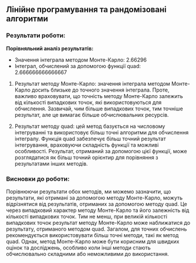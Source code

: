 ## Лінійне програмування та рандомізовані алгоритми 

### Результати роботи:

**Порівняльний аналіз результатів:**
- Значення інтеграла методом Монте-Карло: 2.66296
- Інтеграл, обчислений за допомогою функції quad: 2.666666666666667

1. Результат методу Монте-Карло: значення інтеграла методом Монте-Карло досить близьке до точного значення інтеграла. Проте, важливо враховувати, що точність методу Монте-Карло залежить від кількості випадкових точок, які використовуються для обчислення. Зазвичай, чим більше випадкових точок, тим точніше результат, але це вимагає більше обчислювальних ресурсів.

2. Результат методу quad: цей метод базується на числовому інтегруванні та використовує більш точні алгоритми для обчислення інтегралу. Функція quad забезпечує більш точний результат інтегрування, враховуючи складність функції та можливі особливості. Результат, отриманий за допомогою цієї функції, може розглядатися як більш точний орієнтир для порівняння з результатами інших методів.


### Висновки до роботи:

Порівнюючи результати обох методів, ми можемо зазначити, що результати, які отримані за допомогою методу Монте-Карло, можуть відрізнятися від результатів, отриманих за допомогою методу quad. Це через випадковий характер методу Монте-Карло та його залежність від кількості випадкових точок. Тим не менш, при великій кількості випадкових точок результат методу Монте-Карло може наближатися до результату, отриманого методом quad. Загалом, для точних обчислень рекомендується використовувати більш точні методи, такі як метод quad. Однак, метод Монте-Карло може бути корисним для швидких оцінок та досліджень, особливо коли інші методи стають обчислювально складними або неможливими до використання.